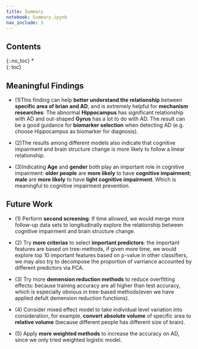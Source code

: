 ```yaml
---
title: Summary
notebook: Summary.ipynb
nav_include: 3
---
```


## Contents
{:.no_toc}
*  
{: toc}


## Meaningful Findings

- (1)This finding can help **better understand the relationship** between **specific area of brian and AD**, and is extremely helpful for **mechanism researches**: The abnormal **Hippocampus** has significant relationship with AD and out-shaped **Gyrus** has a lot to do with AD. The result can be a good guidance for **biomarker selection** when detecting AD (e.g. choose Hippocampus as biomarker for diagnosis).


- (2)The results among different models also indicate that cognitive impairment and brain structure change is more likely to follow a linear relationship.


- (3)Indicating **Age** and **gender** both play an important role in cognitive impairment: **older people** are **more likely** to have **cognitive impairment**; **male** are **more likely** to have **light cognitive impairment**. Which is meaningful to cognitive impairment prevention.

## Future Work

- (1) Perform **second screening**: If time allowed, we would merge more follow-up data sets to longitudinally explore the relationship between cognitive impairment and brain structure change.


- (2) Try **more criterias** to select **important predictors**: the important features are based on tree-methods, if given more time, we would explore top 10 important features based on p-value in other classifiers, we may also try to decompose the proportion of varriance accounted by different predictors via PCA.


- (3) Try more **demension reduction methods** to reduce overfitting effects: because training accuracy are all higher than test accuracy, which is especially obvious in tree-based methods(even we have applied defult demension reduction functions).

- (4) Consider mixed effect model to take individual level variation into consideration, for example, **convert absolute volume** of specific area to **relative volume** (because different people has different size of brain).

- (5) Apply **more weighted methods** to increase the accuracy on AD, since we only tried weighted logistic model.

